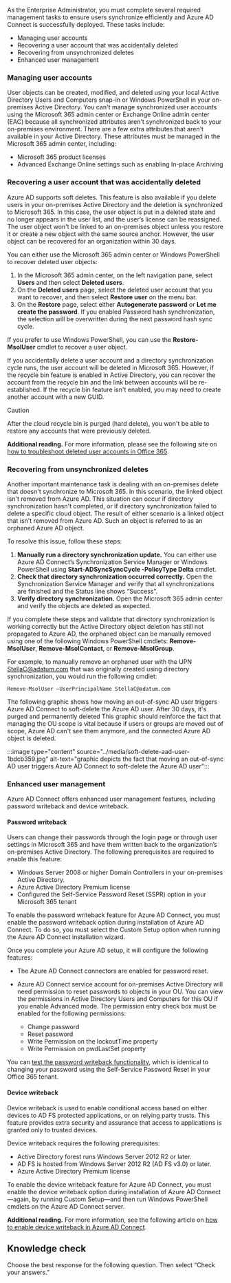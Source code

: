 As the Enterprise Administrator, you must complete several required management tasks to ensure users synchronize efficiently and Azure AD Connect is successfully deployed. These tasks include:

 *  Managing user accounts
 *  Recovering a user account that was accidentally deleted
 *  Recovering from unsynchronized deletes
 *  Enhanced user management

### Managing user accounts

User objects can be created, modified, and deleted using your local Active Directory Users and Computers snap-in or Windows PowerShell in your on-premises Active Directory. You can't manage synchronized user accounts using the Microsoft 365 admin center or Exchange Online admin center (EAC) because all synchronized attributes aren't synchronized back to your on-premises environment. There are a few extra attributes that aren't available in your Active Directory. These attributes must be managed in the Microsoft 365 admin center, including:

 *  Microsoft 365 product licenses
 *  Advanced Exchange Online settings such as enabling In-place Archiving

### Recovering a user account that was accidentally deleted

Azure AD supports soft deletes. This feature is also available if you delete users in your on-premises Active Directory and the deletion is synchronized to Microsoft 365. In this case, the user object is put in a deleted state and no longer appears in the user list, and the user’s license can be reassigned. The user object won't be linked to an on-premises object unless you restore it or create a new object with the same source anchor. However, the user object can be recovered for an organization within 30 days.

You can either use the Microsoft 365 admin center or Windows PowerShell to recover deleted user objects:

1.  In the Microsoft 365 admin center, on the left navigation pane, select **Users** and then select **Deleted users**.
2.  On the **Deleted users** page, select the deleted user account that you want to recover, and then select **Restore user** on the menu bar.
3.  On the **Restore** page, select either **Autogenerate password** or **Let me create the password**. If you enabled Password hash synchronization, the selection will be overwritten during the next password hash sync cycle.

If you prefer to use Windows PowerShell, you can use the **Restore-MsolUser** cmdlet to recover a user object.

If you accidentally delete a user account and a directory synchronization cycle runs, the user account will be deleted in Microsoft 365. However, if the recycle bin feature is enabled in Active Directory, you can recover the account from the recycle bin and the link between accounts will be re-established. If the recycle bin feature isn't enabled, you may need to create another account with a new GUID.

> [!CAUTION]
> After the cloud recycle bin is purged (hard delete), you won't be able to restore any accounts that were previously deleted.

**Additional reading.** For more information, please see the following site on [how to troubleshoot deleted user accounts in Office 365](https://aka.ms/cmof9n?azure-portal=true).

### Recovering from unsynchronized deletes

Another important maintenance task is dealing with an on-premises delete that doesn't synchronize to Microsoft 365. In this scenario, the linked object isn't removed from Azure AD. This situation can occur if directory synchronization hasn't completed, or if directory synchronization failed to delete a specific cloud object. The result of either scenario is a linked object that isn't removed from Azure AD. Such an object is referred to as an orphaned Azure AD object.

To resolve this issue, follow these steps:

1.  **Manually run a directory synchronization update.** You can either use Azure AD Connect’s Synchronization Service Manager or Windows PowerShell using **Start-ADSyncSyncCycle -PolicyType Delta** cmdlet.
2.  **Check that directory synchronization occurred correctly.** Open the Synchronization Service Manager and verify that all synchronizations are finished and the Status line shows “Success”.
3.  **Verify directory synchronization.** Open the Microsoft 365 admin center and verify the objects are deleted as expected.

If you complete these steps and validate that directory synchronization is working correctly but the Active Directory object deletion has still not propagated to Azure AD, the orphaned object can be manually removed using one of the following Windows PowerShell cmdlets: **Remove-MsolUser**, **Remove-MsolContact**, or **Remove-MsolGroup**.

For example, to manually remove an orphaned user with the UPN StellaC@adatum.com that was originally created using directory synchronization, you would run the following cmdlet:

```
Remove-MsolUser –UserPrincipalName StellaC@adatum.com
```

The following graphic shows how moving an out-of-sync AD user triggers Azure AD Connect to soft-delete the Azure AD user. After 30 days, it's purged and permanently deleted This graphic should reinforce the fact that managing the OU scope is vital because if users or groups are moved out of scope, Azure AD can't see them anymore, and the connected Azure AD object is deleted.

:::image type="content" source="../media/soft-delete-aad-user-1bdcb359.jpg" alt-text="graphic depicts the fact that moving an out-of-sync AD user triggers Azure AD Connect to soft-delete the Azure AD user":::


### Enhanced user management

Azure AD Connect offers enhanced user management features, including password writeback and device writeback.

#### Password writeback

Users can change their passwords through the login page or through user settings in Microsoft 365 and have them written back to the organization’s on-premises Active Directory. The following prerequisites are required to enable this feature:

 *  Windows Server 2008 or higher Domain Controllers in your on-premises Active Directory. 
 *  Azure Active Directory Premium license
 *  Configured the Self-Service Password Reset (SSPR) option in your Microsoft 365 tenant

To enable the password writeback feature for Azure AD Connect, you must enable the password writeback option during installation of Azure AD Connect. To do so, you must select the Custom Setup option when running the Azure AD Connect installation wizard.

Once you complete your Azure AD setup, it will configure the following features:

 *  The Azure AD Connect connectors are enabled for password reset.
 *  Azure AD Connect service account for on-premises Active Directory will need permission to reset passwords to objects in your OU. You can view the permissions in Active Directory Users and Computers for this OU if you enable Advanced mode. The permission entry check box must be enabled for the following permissions:
    
     *  Change password
     *  Reset password
     *  Write Permission on the lockoutTime property
     *  Write Permission on pwdLastSet property

You can [test the password writeback functionality](https://passwordreset.microsoftonline.com/?azure-portal=true), which is identical to changing your password using the Self-Service Password Reset in your Office 365 tenant.

#### Device writeback

Device writeback is used to enable conditional access based on either devices to AD FS protected applications, or on relying party trusts. This feature provides extra security and assurance that access to applications is granted only to trusted devices.

Device writeback requires the following prerequisites:

 *  Active Directory forest runs Windows Server 2012 R2 or later.
 *  AD FS is hosted from Windows Server 2012 R2 (AD FS v3.0) or later.
 *  Azure Active Directory Premium license

To enable the device writeback feature for Azure AD Connect, you must enable the device writeback option during installation of Azure AD Connect—again, by running Custom Setup—and then run Windows PowerShell cmdlets on the Azure AD Connect server.

**Additional reading.** For more information, see the following article on [how to enable device writeback in Azure AD Connect](https://docs.microsoft.com/azure/active-directory/connect/active-directory-aadconnect-feature-device-writeback?azure-portal=true).

## Knowledge check

Choose the best response for the following question. Then select “Check your answers.”